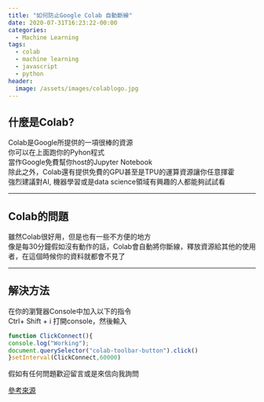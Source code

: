 ```yaml
---
title: "如何防止Google Colab 自動斷線"
date: 2020-07-31T16:23:22-00:00
categories:
  - Machine Learning
tags:
  - colab
  - machine learning
  - javascript
  - python
header:
  image: /assets/images/colablogo.jpg
---
```

## 什麼是Colab?  
Colab是Google所提供的一項很棒的資源  
你可以在上面跑你的Pyhon程式  
當作Google免費幫你host的Jupyter Notebook  
除此之外，Colab還有提供免費的GPU甚至是TPU的運算資源讓你任意揮霍  
強烈建議對AI, 機器學習或是data science領域有興趣的人都能夠試試看  
  
---
## Colab的問題  
雖然Colab很好用，但是也有一些不方便的地方  
像是每30分鐘假如沒有動作的話，Colab會自動將你斷線，釋放資源給其他的使用者，在這個時候你的資料就都會不見了

---

## 解決方法  

在你的瀏覽器Console中加入以下的指令  
Ctrl+ Shift + i 打開console，然後輸入  
```javascript
function ClickConnect(){
console.log("Working"); 
document.querySelector("colab-toolbar-button").click() 
}setInterval(ClickConnect,60000)
```  

假如有任何問題歡迎留言或是來信向我詢問  

[參考來源](https://medium.com/@shivamrawat_756/how-to-prevent-google-colab-from-disconnecting-717b88a128c0)